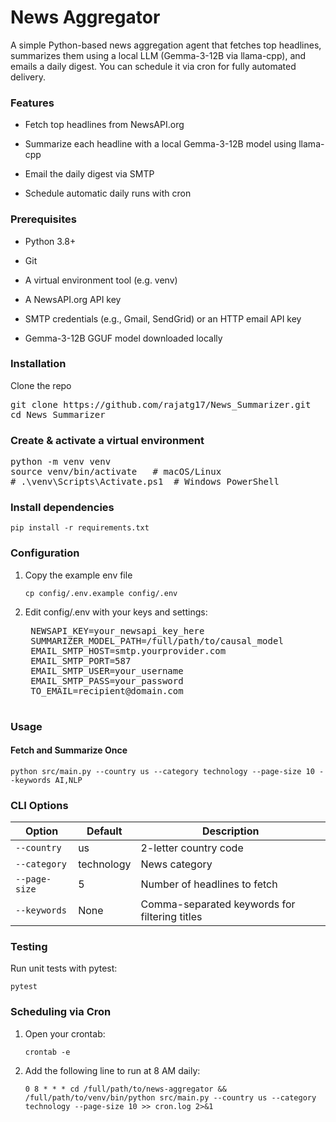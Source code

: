 
# News Aggregator

A simple Python-based news aggregation agent that fetches top headlines, summarizes them using a local LLM (Gemma-3-12B via llama-cpp), and emails a daily digest. You can schedule it via cron for fully automated delivery.

### Features

* Fetch top headlines from NewsAPI.org

* Summarize each headline with a local Gemma-3-12B model using llama-cpp

* Email the daily digest via SMTP

* Schedule automatic daily runs with cron

### Prerequisites

* Python 3.8+

* Git

* A virtual environment tool (e.g. venv)

* A NewsAPI.org API key

* SMTP credentials (e.g., Gmail, SendGrid) or an HTTP email API key

* Gemma-3-12B GGUF model downloaded locally

### Installation

Clone the repo

<pre>git clone https://github.com/rajatg17/News_Summarizer.git
cd News_Summarizer</pre>

### Create & activate a virtual environment

<pre>python -m venv venv
source venv/bin/activate   # macOS/Linux
# .\venv\Scripts\Activate.ps1  # Windows PowerShell</pre>

### Install dependencies

`pip install -r requirements.txt`

### Configuration

1. Copy the example env file

    `cp config/.env.example config/.env`

2. Edit config/.env with your keys and settings:

    <pre>
    NEWSAPI_KEY=your_newsapi_key_here
    SUMMARIZER_MODEL_PATH=/full/path/to/causal_model
    EMAIL_SMTP_HOST=smtp.yourprovider.com
    EMAIL_SMTP_PORT=587
    EMAIL_SMTP_USER=your_username
    EMAIL_SMTP_PASS=your_password
    TO_EMAIL=recipient@domain.com
    </pre>

### Usage

#### Fetch and Summarize Once

`python src/main.py --country us --category technology --page-size 10 --keywords AI,NLP`

### CLI Options

| Option | Default | Description |
|--------|---------|------------|
| `--country` | us | 2-letter country code|
| `--category` | technology | News category |
| `--page-size` | 5 | Number of headlines to fetch
| `--keywords` | None | Comma-separated keywords for filtering titles

### Testing

Run unit tests with pytest:

`pytest`

### Scheduling via Cron

1. Open your crontab:

    `crontab -e`

2. Add the following line to run at 8 AM daily:

    `0 8 * * * cd /full/path/to/news-aggregator && /full/path/to/venv/bin/python src/main.py --country us --category technology --page-size 10 >> cron.log 2>&1`